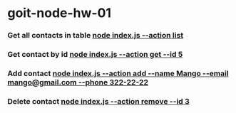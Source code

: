 # goit-node-hw-01





### Get all contacts in table [node index.js --action list](https://ibb.co/7twVPbs)

### Get contact by id [node index.js --action get --id 5](https://ibb.co/9W1VmfB)

### Add contact [node index.js --action add --name Mango --email mango@gmail.com --phone 322-22-22](https://ibb.co/5Rnk0p5)

### Delete contact [node index.js --action remove --id 3](https://ibb.co/kBGp6S2)

